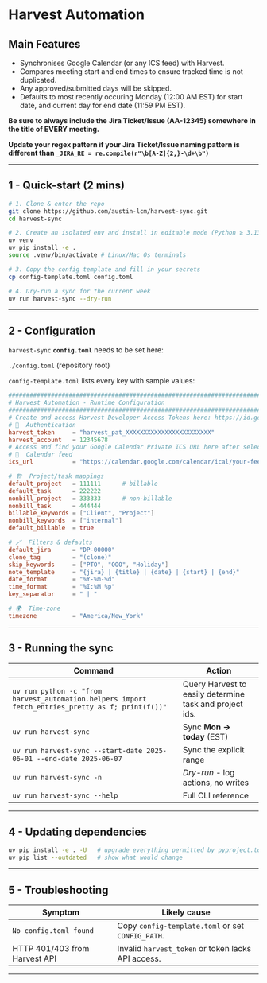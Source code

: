 # Harvest Automation

## Main Features
 - Synchronises Google Calendar (or any ICS feed) with Harvest.
 - Compares meeting start and end times to ensure tracked time is not duplicated.
 - Any approved/submitted days will be skipped.
 - Defaults to most recently occuring Monday (12:00 AM EST) for start date, and current day for end date (11:59 PM EST).

**Be sure to always include the Jira Ticket/Issue (AA-12345) somewhere in the title of EVERY meeting.**

**Update your regex pattern if your Jira Ticket/Issue naming pattern is different than `_JIRA_RE = re.compile(r"\b[A-Z]{2,}-\d+\b")`**



---

## 1 - Quick-start (2 mins)

```bash
# 1. Clone & enter the repo
git clone https://github.com/austin-lcm/harvest-sync.git
cd harvest-sync

# 2. Create an isolated env and install in editable mode (Python ≥ 3.13)
uv venv
uv pip install -e .
source .venv/bin/activate # Linux/Mac Os terminals

# 3. Copy the config template and fill in your secrets
cp config-template.toml config.toml

# 4. Dry-run a sync for the current week
uv run harvest-sync --dry-run
```

---

## 2 - Configuration

`harvest-sync` **`config.toml`** needs to be set here:

`./config.toml` (repository root)  


`config-template.toml` lists every key with sample values:

```toml
###############################################################################
# Harvest Automation - Runtime Configuration
###############################################################################
# Create and access Harvest Developer Access Tokens here: https://id.getharvest.com/developers
# 🔑  Authentication
harvest_token     = "harvest_pat_XXXXXXXXXXXXXXXXXXXXXXXX"
harvest_account   = 12345678
# Access and find your Google Calendar Private ICS URL here after selecting My calendars > {Your Name}: https://calendar.google.com/calendar/u/0/r
# 📅  Calendar feed
ics_url           = "https://calendar.google.com/calendar/ical/your-feed.ics"

# 🏗  Project/task mappings
default_project   = 111111      # billable
default_task      = 222222
nonbill_project   = 333333      # non-billable
nonbill_task      = 444444
billable_keywords = ["Client", "Project"]
nonbill_keywords  = ["internal"]
default_billable  = true

# 🪄  Filters & defaults
default_jira      = "DP-00000"
clone_tag         = "(clone)"
skip_keywords     = ["PTO", "OOO", "Holiday"]
note_template     = "{jira} | {title} | {date} | {start} | {end}"
date_format       = "%Y-%m-%d"
time_format       = "%I:%M %p"
key_separator     = " | "

# 🌍  Time-zone
timezone          = "America/New_York"
```

---

## 3 - Running the sync

| Command                                                                                        | Action                                    |
|------------------------------------------------------------------------------------------------|-------------------------------------------|
| `uv run python -c "from harvest_automation.helpers import fetch_entries_pretty as f; print(f())"`| Query Harvest to easily determine task and project ids. |
| `uv run harvest-sync`                                                                             | Sync **Mon → today** (EST)                |
| `uv run harvest-sync --start-date 2025-06-01 --end-date 2025-06-07`                               | Sync the explicit range                   |
| `uv run harvest-sync -n`                                                                          | *Dry-run* - log actions, no writes        |
| `uv run harvest-sync --help`                                                                      | Full CLI reference                        |

---

## 4 - Updating dependencies

```bash
uv pip install -e . -U   # upgrade everything permitted by pyproject.toml
uv pip list --outdated   # show what would change
```

---

## 5 - Troubleshooting

| Symptom                                                                  | Likely cause                                                        |
|--------------------------------------------------------------------------|---------------------------------------------------------------------|
| `No config.toml found`                                                   | Copy `config-template.toml` or set `CONFIG_PATH`.                   |
| HTTP 401/403 from Harvest API                                            | Invalid `harvest_token` or token lacks API access.                  |

---
